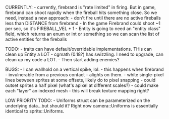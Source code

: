 CURRENTLY:
    - currently, firebrand is "rate limited" in firing. But in game, firebrand can shoot
        rapidly when the fireball hits something close. So we need, instead a new approach:
            - don't fire until there are no active fireballs less than DISTANCE from firebrand
            - In the game Firebrand could shoot ~1 per sec, so it's FIREBALL_VEL * 1
            - Entity is going to need an "entity class" field, which returns an enum or int or something so we can scan
                the list of active entities for the fireballs

TODO:
    - traits can have default/overridable implementations. THis can clean up Entity a LOT
    - cgmath (0.18?) has swizzling. I need to upgrade, can clean up my code a LOT.
    - Then start adding enemies?

BUGS:
    - I can wallhold on a vertical spike, lol.
        - this happens when firebrand - invulnerable from a previous contact - alights on them.
    - white single-pixel lines between sprites at some offsets, likely do to pixel snapping
        - could outset sprites a half pixel (what's apixel at different scales?)
        - could make each "layer" an indexed mesh
            - this will break texture mapping right?

LOW PRIORITY TODO:
    - Uniforms struct can be parameterized on the underlying data...but should it? Right now camera::Uniforms is essentially identical to sprite::Uniforms.
